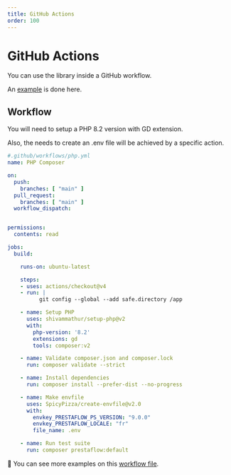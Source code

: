 ```yaml
---
title: GitHub Actions
order: 100
---
```


# GitHub Actions

You can use the library inside a GitHub workflow.

An [example](https://github.com/PrestaEdit/prestaflow-prestashop) is done here.

## Workflow

You will need to setup a PHP 8.2 version with GD extension.

Also, the needs to create an .env file will be achieved by a specific action.

```yml
#.github/workflows/php.yml
name: PHP Composer

on:
  push:
    branches: [ "main" ]
  pull_request:
    branches: [ "main" ]
  workflow_dispatch:


permissions:
  contents: read

jobs:
  build:

    runs-on: ubuntu-latest

    steps:
    - uses: actions/checkout@v4
    - run: |
          git config --global --add safe.directory /app

    - name: Setup PHP
      uses: shivammathur/setup-php@v2
      with:
        php-version: '8.2'
        extensions: gd
        tools: composer:v2

    - name: Validate composer.json and composer.lock
      run: composer validate --strict

    - name: Install dependencies
      run: composer install --prefer-dist --no-progress

    - name: Make envfile
      uses: SpicyPizza/create-envfile@v2.0
      with:
        envkey_PRESTAFLOW_PS_VERSION: "9.0.0"
        envkey_PRESTAFLOW_LOCALE: "fr"
        file_name: .env

    - name: Run test suite
      run: composer prestaflow:default
```

<aside class="relative z-0 mt-5 overflow-hidden rounded-2xl bg-blue-50 px-5 ring-1 ring-black/5 dark:bg-blue-600/10">

🚀 You can see more examples on this [workflow file](https://github.com/PrestaEdit/prestaflow-prestashop/actions/runs/17120347275).

</aside>
